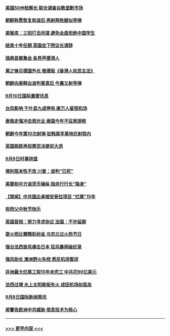 #### [美国50州检察长 联合调查谷歌垄断市场](../pages/prog202/a102661963.md?t=09101701) 
#### [朝鲜称愿恢复和谈后 再射两枚疑似导弹](../pages/prog202/a102661930.md?t=09101701) 
#### [美智库：三招打击间谍 避免全盘拒绝中国学生](../pages/prog202/a102661754.md?t=09101701) 
#### [结束十年任期 英国会下院议长请辞](../pages/prog202/a102661692.md?t=09101701) 
#### [瑞典首都集会 各界声援港人](../pages/prog202/a102661722.md?t=09101701) 
#### [黄之锋见德国外长 推德版《香港人权民主法》](../pages/prog202/a102661715.md?t=09101701) 
#### [朝鲜向美释出谈判善意后 今晨又射导弹](../pages/prog202/a102661700.md?t=09101701) 
#### [9月10日国际重要讯息](../pages/prog202/a102661697.md?t=09101701) 
#### [台风影响 千叶县九成停电 逾万人留宿机场](../pages/prog202/a102661669.md?t=09101701) 
#### [泰铢走强冲击观光业 泰国今年不征旅游税](../pages/prog202/a102661659.md?t=09101701) 
#### [朝鲜今年第10次射弹 驻韩美军基地在射程内](../pages/prog202/a102661526.md?t=09101701) 
#### [英国脱欧再投票否决提前大选](../pages/prog202/a102661403.md?t=09101701) 
#### [9月9日时事拼盘](../pages/prog202/a102661357.md?t=09101701) 
#### [塔利班本性不改 川普：谈判“已死”](../pages/prog202/a102661318.md?t=09101701) 
#### [美要和中方谈货币操纵 指央行行长“隐身”](../pages/prog202/a102661297.md?t=09101701) 
#### [【禁闻】中共国企承接安哥拉项目 “烂尾”15年](../pages/prog202/a102661293.md?t=09101701) 
#### [祝师父中秋节快乐](../pages/prog202/a102661228.md?t=09101701) 
#### [英国首相：努力寻求协议  法国：不许延期](../pages/prog202/a102661177.md?t=09101701) 
#### [耍火把比赛精彩纷呈 乌克兰过火热节日](../pages/prog202/a102661164.md?t=09101701) 
#### [强台法西旋风袭击日本  狂风暴雨破纪录](../pages/prog202/a102661146.md?t=09101701) 
#### [强风助长 澳洲野火失控 悉尼机场暂闭](../pages/prog202/a102661143.md?t=09101701) 
#### [非洲最大烂尾工程15年未完工 中共花90亿美元](../pages/prog202/a102661038.md?t=09101701) 
#### [法西过境 水上太阳能板失火 成田机场如孤岛](../pages/prog202/a102661013.md?t=09101701) 
#### [9月8日国际新闻简讯](../pages/prog202/a102661005.md?t=09101701) 
#### [美警告欧洲中共威胁  信息技术为核心](../pages/prog202/a102661009.md?t=09101701) 

----
#### [ >>> 更早内容 <<< ](../indexes/prog202-earlier.md)
